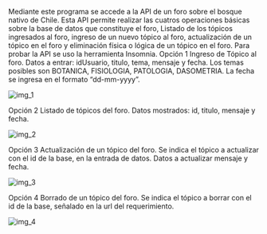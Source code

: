 Mediante este programa se accede a la API de un foro sobre el bosque nativo de Chile.
Esta API permite realizar las cuatros operaciones básicas sobre la base de datos que constituye el foro, Listado de los tópicos ingresados al foro, ingreso de un nuevo tópico al foro, actualización de un tópico en el foro y eliminación física o lógica de un tópico en el foro.
Para probar la API se uso la herramienta Insomnia.
Opción 1 Ingreso de Tópico al foro. Datos a entrar: idUsuario, titulo, tema, mensaje y fecha. Los temas posibles son BOTANICA, FISIOLOGIA, PATOLOGIA, DASOMETRIA. La fecha se ingresa en el formato “dd-mm-yyyy”.

![img_1](https://github.com/user-attachments/assets/cf42419b-0c9c-40b9-b6f6-a1f079c49b90)

Opción 2 Listado de tópicos del foro. Datos mostrados: id, titulo, mensaje y fecha.

![img_2](https://github.com/user-attachments/assets/a4e57e8f-50dd-4f1a-bb68-56547215382d)

Opción 3 Actualización de un tópico del foro. Se indica el tópico a actualizar con el id de la base, en la entrada de datos. Datos a actualizar mensaje y fecha.

![img_3](https://github.com/user-attachments/assets/11c79b82-0ad0-4932-bb6d-28c31162e254)

Opción 4 Borrado de un tópico del foro. Se indica el tópico a borrar con el id de la base,  señalado en la url del requerimiento.

![img_4](https://github.com/user-attachments/assets/4839119e-0fc8-4ba6-a83d-b846c41c25dc)
